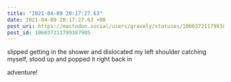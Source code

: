 ```yaml
---
title: "2021-04-09 20:17:27.63"
date: 2021-04-09 20:17:27.63 +00
post_uri: https://mastodon.social/users/gravely/statuses/106037211799387905
post_id: 106037211799387905
---
```

slipped getting in the shower and dislocated my left shoulder catching myself, stood up and popped it right back in

adventure!


